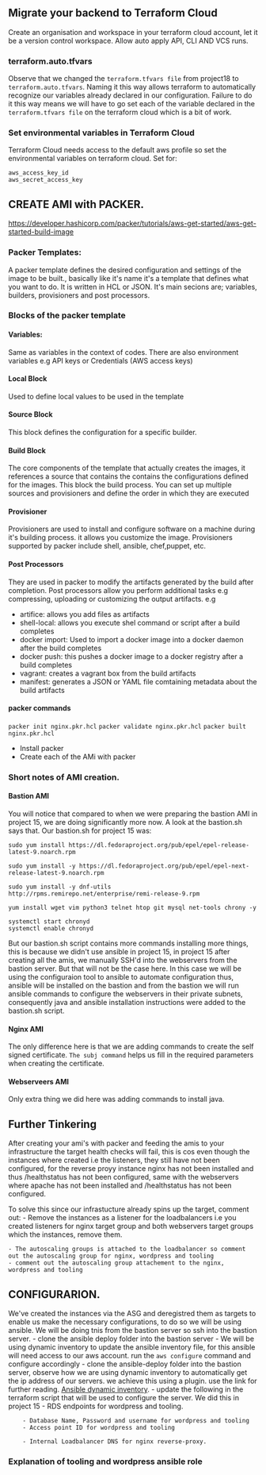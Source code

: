## Migrate your backend to Terraform Cloud
Create an organisation and workspace in your terraform cloud account, let it be a version control workspace. Allow auto apply API, CLI AND VCS runs.

### terraform.auto.tfvars
Observe that we changed the `terraform.tfvars file` from project18 to `terraform.auto.tfvars`. Naming it this way allows terraform to automatically recognize our variables already declared in our configuration. Failure to do it this way means we will have to go set each of the variable declared in the `terraform.tfvars file` on the terraform cloud which is a bit of work.

### Set environmental variables in Terraform Cloud
Terraform Cloud needs access to the default aws profile so set the environmental variables on terraform cloud.
Set for:
```
aws_access_key_id
aws_secret_access_key
```

## CREATE AMI with PACKER.
https://developer.hashicorp.com/packer/tutorials/aws-get-started/aws-get-started-build-image

### Packer Templates: 
A packer template defines the desired configuration and settings of the image to be built., basically like it's name it's a template that defines what you want to do. It is written in HCL or JSON. It's main secions are; variables, builders, provisioners and post processors.

### Blocks of the packer template

#### Variables:
Same as variables in the context of codes. There are also environment variables e.g API keys or Credentials (AWS access keys)

#### Local Block
Used to define local values to be used in the template

#### Source Block
This block defines the configuration for a specific builder. 

#### Build Block
The core components of the template that actually creates the images, it references a source that contains the contains the configurations defined for the images. This block the build process. You can set up multiple sources and provisioners and define the order in which they are executed

#### Provisioner
Provisioners are used to install and configure software on a machine during it's building process. it allows you customize the image. Provisioners supported by packer include shell, ansible, chef,puppet, etc.

#### Post Processors
They are used in packer to modify the artifacts generated by the build after completion. Post processors allow you perform additional tasks e.g compressing, uploading or customizing the output artifacts. e.g 
 - artifice: allows you add files as artifacts 
 - shell-local: allows you execute shel command or script after a build completes
 - docker import: Used to import a docker image into a docker daemon after the build completes
 - docker push: this pushes a docker image to a docker registry after a build completes
 - vagrant: creates a vagrant box from the build artifacts
 - manifest: generates a JSON or YAML file comtaining metadata about the build artifacts

#### packer commands
`packer init nginx.pkr.hcl`
`packer validate nginx.pkr.hcl`
`packer built nginx.pkr.hcl` 


- Install packer 
- Create each of the AMi with packer

### Short notes of AMI creation.
#### Bastion AMI
You will notice that compared to when we were preparing the bastion AMI in project 15, we are doing significantly more now. A look at the bastion.sh says that. Our bastion.sh for project 15 was:
```
sudo yum install https://dl.fedoraproject.org/pub/epel/epel-release-latest-9.noarch.rpm

sudo yum install -y https://dl.fedoraproject.org/pub/epel/epel-next-release-latest-9.noarch.rpm

sudo yum install -y dnf-utils http://rpms.remirepo.net/enterprise/remi-release-9.rpm

yum install wget vim python3 telnet htop git mysql net-tools chrony -y

systemctl start chronyd
systemctl enable chronyd
``` 

But our bastion.sh script contains more commands installing more things, this is because we didn't use ansible in project 15, in project 15 after creating all the amis, we manually SSH'd into the webservers from the bastion server. But that will not be the case here. In this case we will be using the configuraion tool to ansible to automate configuration thus, ansible will be installed on the bastion and from the bastion we will run ansible commands to configure the webservers in their private subnets, consequently java and ansible installation instructions were added  to the bastion.sh script.  

#### Nginx AMI

The only difference here is that we are adding commands to create the self signed certificate. `The subj command` helps us fill in the required parameters when creating  the certificate.

#### Webserveers AMI
Only extra thing we did here was adding commands to install java.

## Further Tinkering
After creating your ami's with packer and feeding the amis to your infrastructure the target health checks will fail, this is cos even though the instances where created i.e the listeners, they still have not been configured, for the reverse proyy instance nginx has not been installed and thus /healthstatus has not been configured, same with the webservers where apache has not been installed and /healthstatus has not been configured.

To solve this since our infrastucture already spins up the target, comment out:
    - Remove the instances as a listener for the loadbalancers i.e you created listeners for nginx target group and both webservers target groups which the instances, remove them.

    - The autoscaling groups is attached to the loadbalancer so comment out the autoscaling group for nginx, wordpress and tooling
    - comment out the autoscaling group attachement to the nginx, wordpress and tooling 

##  CONFIGURARION.
We've created the instances via the ASG and deregistred them as targets to enable us make the necessary configurations, to do so we will be using ansible. We will be doing tnis from the bastion server so ssh into the bastion server.
    - clone the ansible deploy folder into the bastion server
    - We will be using dynamic inventory to update the ansible inventory file, for this ansible will need access to our aws account. run the `aws configure` command and configure accordingly
    - clone the ansible-deploy folder into the bastion server, observe how we are using dynamic inventory to automatically get the ip address of our servers. we achieve this using a plugin. use the link for further reading. [Ansible dynamic inventory](https://docs.ansible.com/ansible/latest/collections/amazon/aws/aws_ec2_inventory.html#examples).
    - update the following in the terraform script that will be used to configure the server. We did this in project 15
        - RDS endpoints for wordpress and tooling.

	    - Database Name, Password and username for wordpress and tooling
	    - Access point ID for wordpress and tooling

	    - Internal Loadbalancer DNS for nginx reverse-proxy. 

### Explanation of tooling and wordpress ansible role
    
    